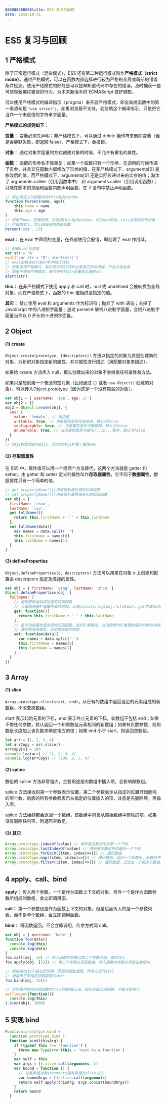 ```yaml
---
888888888888title: ES5 复习与回顾
date: 2019-10-31
---
```


# ES5 复习与回顾

## 1 严格模式

除了正常运行模式（混杂模式），ES5 还有第二种运行模式叫作**严格模式（strict mode）**。通过严格模式，可以在函数内部选择进行较为严格的全局或局部的错误条件检测。使用严格模式的好处是可以提早知道代码中存在的错误，及时捕获一些可能导致编程错误的行为，为未来新版本的 ECMAScript 做好铺垫。  

可以使用严格模式的编译指示（pragma）来开启严格模式，即全局或函数中的第一条语句是 `"use strict";`，如果浏览器不支持，会忽略这个编译指示，只是把它当作一个未赋值的字符串字面量。

**严格模式的规则如下：**

**变量：** 变量必须先声明；非严格模式下，可以通过 delete 操作符来删除变量（但是会静默失败，即返回 false），严格模式下，会报错。

**对象：** 通过对象字面量的方式创建对象的时候，不允许有重名的属性。

**函数：** 函数的形参名不能重复；如果一个函数只有一个形参，在调用的时候传递了实参，并且又在函数内部修改了形参的值，在非严格模式下，arguments[0] 是修改后的值，而严格模式下，arguments[0] 还是实际传递过来的实参的值；淘汰了 arguments.callee（引用函数本书） 和 arguments.caller（引用调用函数）；只能在脚本的顶级和函数内部声明函数，在 if 语句中禁止声明函数。

```javascript
// 禁止自定义的函数中的this指向window
function Person(name, age){
    this.name = name
    this.age = age
}
// 如果不new，直接调用，会使得this指向window，加上new的话，this会指向实例对象
// 严格模式下，禁止直接调用构造函数
Person('zoe', 27)  
```

**eval：** 在 eval 中声明的变量，在外部使用会报错，即创建了 eval 作用域。

```javascript
// 创建eval作用域
var str = 'A'
eval('var str = "B"; alert(str)')
// eval函数会执行单引号中的JS代码
// 如果使用严格模式，单引号中的JS代码会有自己的作用域，不会污染全局
// 如果不使用严格模式，单引号中的str会覆盖全局的str
alert(str)
```

**this：** 在非严格模式下使用 apply 和 call 时，null 或 undefined 会被转换为全局对象，而在严格模式下，函数的 this 值始终是指定的值。

**其它：** 禁止使用 eval 和 arguments 作为标识符；抛弃了 with 语句；去掉了 JavaScript 中的八进制字面量；通过 parseInt 解析八进制字面量，会把八进制字面量当作以 0 开头的十进制字面量。

## 2 Object

#### (1) create

`Object.create(prototype, [descriptors])` 方法以指定的对象为原型创建新的对象，为新的对象指定新的属性，并对属性进行描述（用配置对象来描述）。

如果给 create 方法传入 null，那么创建出来的对象不会继承任何属性和方法。

如果只是想创建一个普通的空对象（比如通过 `{}` 或者 `new Object()` 创建的对象），可以传入Object.prototype（因为这是一个没有原型的对象）。

```javascript
var obj1 = { username: 'zoe', age: 27 }
var obj2 = {}
obj2 = Object.create(obj1, {
  sex: {
    value: 'female', // 指定值
    writable: true, // 当前属性是否可诶修改，默认为false
    configurable: true, // 当前属性是否可被删除，默认为false
    enumerable: true, // 当前属性是否可被for..in...枚举，默认为false
  }
})
// obj2的原型指向obj1，同时为obj2扩展了属性sex
```

#### (2) 存取器属性

在 ES5 中，属性值可以用一个或两个方法替代，这两个方法就是 getter 和 setter。由 getter 和 setter 定义的属性叫作**存取器属性**，它不同于**数据属性**，数据属性只有一个简单的值。

```javascript
// get propertyName(){}用来得到属性值的回调函数
// set propertyName(){}用来监听属性值变化的回调函数
var obj = {
  firstName: 'chao',
  lastName: 'liu',
  get fullName(){
    return this.firstName + ' ' + this.lastName
  },
  set fullName(data){
    var names = data.split(' ')
    this.firstName = names[0]
    this.lastName = names[1]
  }
}
```

#### (3) defineProperties

 `Object.defineProperties(o, descriptors)` 方法可以用来在对象 o 上创建和配置由 descriptors 指定及描述的属性。

```javascript
var obj = { firstName: 'ying', lastName: 'zhou' }
Object.defineProperties(obj, {
  fullName: {
    // 用来获取当前属性值的回调函数
    // 当试图获取扩展属性值的时候，比如console.log(obj.fullName)，get方法自动调用
    get: function(){
      return this.firstName + ' ' + this.lastName
    },
    // 监听当前属性值改变的回调函数，监听扩展属性，当试图修改扩展属性值的时候自动调用，会把修改的值作为实参注入到set函数
    // 通过修改原属性，达到修改值的目的
    set: function(data){
      var names = data.split(' ')
      this.firstName = names[0]
      this.lastName = names[1]
    }
  }
})
```

## 3 Array

#### (1) slice

`Array.prototype.slice(start, end)`，从已有的数组中返回选定的元素组成的新数组，不改变原数组。

start 表示起始元素的下标，end 表示终止元素的下标，新数组不包括 end；如果不带任何参数，默认返回一个和原数组元素相同的新数组；如果有负数参数，则用数组长度加上该负数来确定相应的值；如果 end 小于 start，则返回空数组。

```javascript
let arr = [1, 2, 3, 4]
let arrCopy = arr.slice()
arrCopy[0] = 100
console.log(arr) // [1, 2, 3, 4]
console.log(arrCopy) // [100, 2, 3, 4]
```

#### (2) splice

数组的 splice 方法非常强大，主要用途是向数组中插入项，会影响原数组。

splice 方法接收的第一个参数表示位置，第二个参数表示从指定的位置开始删除的项个数，后面的所有参数都表示从指定的位置插入的项，注意是先删除项，再插入项。

splice 方法始终都会返回一个数组，该数组中包含从原始数组中删除的项，如果没有删除任何项，则返回空数组。

#### (3) 其它

```javascript
Array.prototype.indexOf(value) // 得到值在数组中的第一个下标
Array.prototype.lastIndexOf(value) // 得到值在数组中的最后一个下标
Array.prototype.forEach((item, index)=>{}) // 遍历数组
Array.prototype.map((item, index)=>{}) // 遍历数组，返回一个新数组，新数组中的元素经过了加工
Array.prototype.filter((item, index)=>{}) // 遍历数组，过滤出一个新的子数组，子新数组中的元素满足return的条件
```

## 4 apply、call、bind

**apply：** 传入两个参数，一个是作为函数上下文的对象，另外一个是作为函数参数所组成的数组，会立即调用函。

**call：** 第一个参数也是作为函数上下文的对象，但是后面传入的是一个参数列表，而不是单个数组，会立即调用函数。

**bind：** 将函数返回，不会立即调用，传参方式同 call。

```javascript
var obj = { username: 'kobe' }
function foo(data){
  console.log(this)
  console.log(data)
}
foo.call(obj, 33) // 传入函数的参数从第二个参数开始，依次传入
foo.apply(obj, [33]) // 第二个参数必须是数组，传入函数的参数必须放在数组中

// 绑定完this不会立即调用，而是将函数返回，传参方式同call
// 通常用它来指定回调函数的this
foo.bind(obj, 33)()

// 定时器中改变回调函数的this只能用bind，因为这是回调函数，不能立即执行
setTimeout(function(){
  console.log(this)
}.bind(obj), 1000)
```

## 5 实现 bind

```javascript
Function.prototype.bind =
  Function.prototype.bind ||
  function bind(thisArg) {
    if (typeof this !== 'function') {
      throw new TypeError(this + 'must be a function')
    }
    var self = this
    var args = [].slice.call(arguments, 1)
    var bound = function () {
      // 让类数组对象arguments拥有数组的slice方法
      var boundArgs = [].slice.call(arguments)
      return self.apply(thisArg, args.concat(boundArgs))
    }
    return bound
  }
```
